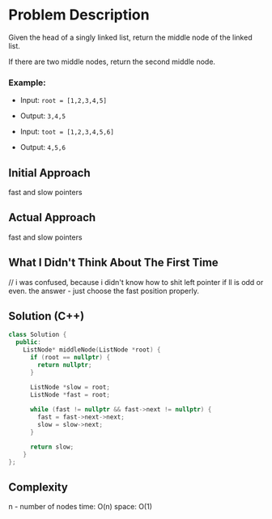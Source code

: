 # Problem Description
Given the head of a singly linked list, return the middle node of the linked list.

If there are two middle nodes, return the second middle node.

 
### Example:
- Input: `root = [1,2,3,4,5]`
- Output: `3,4,5`

- Input: `toot = [1,2,3,4,5,6]`
- Output: `4,5,6`

## Initial Approach
fast and slow pointers

## Actual Approach
fast and slow pointers


## What I Didn't Think About The First Time
// i was confused, because i didn't know how to shit left pointer if ll is odd or even.
the answer - just choose the fast position properly.

## Solution (C++)
```cpp
class Solution {
  public:
    ListNode* middleNode(ListNode *root) {
      if (root == nullptr) {
        return nullptr;
      }

      ListNode *slow = root;
      ListNode *fast = root;  
      
      while (fast != nullptr && fast->next != nullptr) {
        fast = fast->next->next;
        slow = slow->next;
      }

      return slow;
    }
};  
```

## Complexity
n - number of nodes
time: O(n)
space: O(1)